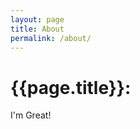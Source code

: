 ```yaml
---
layout: page
title: About
permalink: /about/
---
```


<h1 class="page-heading">{{page.title}}:</h1>

I'm Great!

